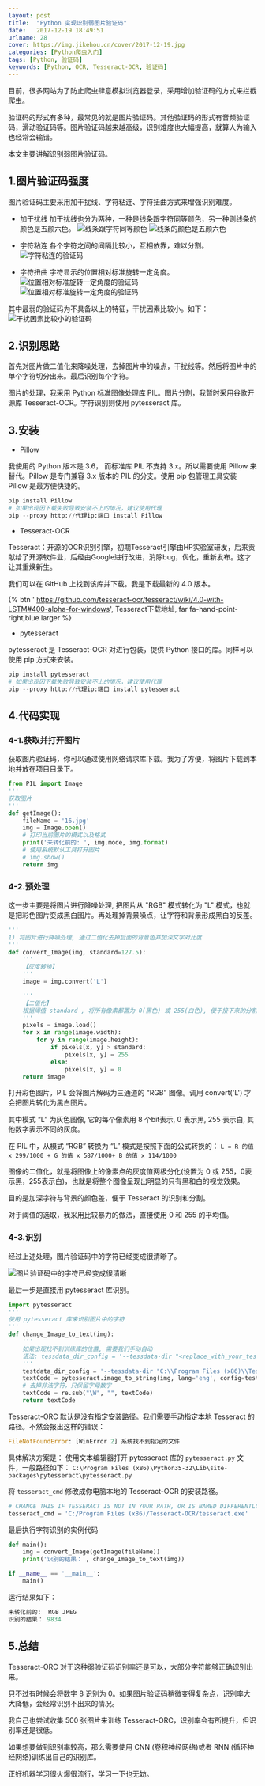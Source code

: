 ```yaml
---
layout: post
title:  "Python 实现识别弱图片验证码"
date:   2017-12-19 18:49:51
urlname: 28
cover: https://img.jikehou.cn/cover/2017-12-19.jpg
categories: [Python爬虫入门]
tags: [Python, 验证码]
keywords: [Python, OCR, Tesseract-OCR, 验证码]
---
```

目前，很多网站为了防止爬虫肆意模拟浏览器登录，采用增加验证码的方式来拦截爬虫。

验证码的形式有多种，最常见的就是图片验证码。其他验证码的形式有音频验证码，滑动验证码等。图片验证码越来越高级，识别难度也大幅提高，就算人为输入也经常会输错。

本文主要讲解识别弱图片验证码。
<!-- more -->
## 1.图片验证码强度
图片验证码主要采用加干扰线、字符粘连、字符扭曲方式来增强识别难度。
- 加干扰线
加干扰线也分为两种，一种是线条跟字符同等颜色，另一种则线条的颜色是五颜六色。
![线条跟字符同等颜色](https://img.jikehou.cn/img/20171219_1.jpg) 
![线条的颜色是五颜六色](https://img.jikehou.cn/img/20171219_2.jpg)

- 字符粘连
各个字符之间的间隔比较小，互相依靠，难以分割。
![字符粘连的验证码](https://img.jikehou.cn/img/20171219_3.jpg)

- 字符扭曲
字符显示的位置相对标准旋转一定角度。
![位置相对标准旋转一定角度的验证码](https://img.jikehou.cn/img/20171219_4.jpg)
![位置相对标准旋转一定角度的验证码](https://img.jikehou.cn/img/20171219_5.jpg)

其中最弱的验证码为不具备以上的特征，干扰因素比较小。如下：
![干扰因素比较小的验证码](https://img.jikehou.cn/img/20171219_6.jpg)

## 2.识别思路
首先对图片做二值化来降噪处理，去掉图片中的噪点，干扰线等。然后将图片中的单个字符切分出来。最后识别每个字符。

图片的处理，我采用 Python 标准图像处理库 PIL。图片分割，我暂时采用谷歌开源库 Tesseract-OCR。字符识别则使用 pytesseract 库。

## 3.安装
- Pillow

我使用的 Python 版本是 3.6， 而标准库 PIL 不支持 3.x。所以需要使用 Pillow 来替代。Pillow 是专门兼容 3.x 版本的 PIL 的分支。使用 pip 包管理工具安装 Pillow 是最方便快捷的。
```python
pip install Pillow
# 如果出现因下载失败导致安装不上的情况，建议使用代理
pip --proxy http://代理ip:端口 install Pillow
```

- Tesseract-OCR

Tesseract：开源的OCR识别引擎，初期Tesseract引擎由HP实验室研发，后来贡献给了开源软件业，后经由Google进行改进，消除bug，优化，重新发布。这才让其重焕新生。

我们可以在 GitHub 上找到该库并下载。我是下载最新的 4.0 版本。

{% btn ' https://github.com/tesseract-ocr/tesseract/wiki/4.0-with-LSTM#400-alpha-for-windows', Tesseract下载地址, far fa-hand-point-right,blue larger %}

- pytesseract

pytesseract 是 Tesseract-OCR 对进行包装，提供 Python 接口的库。同样可以使用 pip 方式来安装。
```python
pip install pytesseract
# 如果出现因下载失败导致安装不上的情况，建议使用代理
pip --proxy http://代理ip:端口 install pytesseract
```

## 4.代码实现
### 4-1.获取并打开图片
获取图片验证码，你可以通过使用网络请求库下载。我为了方便，将图片下载到本地并放在项目目录下。
```python
from PIL import Image
'''
获取图片
'''
def getImage():
    fileName = '16.jpg'
    img = Image.open()
    # 打印当前图片的模式以及格式
    print('未转化前的: ', img.mode, img.format)
    # 使用系统默认工具打开图片
    # img.show()
    return img
```

### 4-2.预处理
这一步主要是将图片进行降噪处理, 把图片从 "RGB" 模式转化为 "L" 模式，也就是把彩色图片变成黑白图片。再处理掉背景噪点，让字符和背景形成黑白的反差。
```python
'''
1) 将图片进行降噪处理, 通过二值化去掉后面的背景色并加深文字对比度
'''
def convert_Image(img, standard=127.5):
    '''
    【灰度转换】
    '''
    image = img.convert('L')

    '''
    【二值化】
    根据阈值 standard , 将所有像素都置为 0(黑色) 或 255(白色), 便于接下来的分割
    '''
    pixels = image.load()
    for x in range(image.width):
        for y in range(image.height):
            if pixels[x, y] > standard:
                pixels[x, y] = 255
            else:
                pixels[x, y] = 0
    return image
```
打开彩色图片，PIL 会将图片解码为三通道的 “RGB” 图像。调用 convert('L') 才会把图片转化为黑白图片。

其中模式 “L”  为灰色图像, 它的每个像素用 8 个bit表示, 0 表示黑, 255 表示白, 其他数字表示不同的灰度。

在 PIL 中，从模式 “RGB” 转换为 “L” 模式是按照下面的公式转换的：
`L = R 的值 x 299/1000 + G 的值 x 587/1000+ B 的值 x 114/1000`

图像的二值化，就是将图像上的像素点的灰度值两极分化(设置为 0 或 255，0表示黑，255表示白)，也就是将整个图像呈现出明显的只有黑和白的视觉效果。

目的是加深字符与背景的颜色差，便于 Tesseract 的识别和分割。

对于阈值的选取，我采用比较暴力的做法，直接使用 0 和 255 的平均值。


### 4-3.识别
经过上述处理，图片验证码中的字符已经变成很清晰了。

![图片验证码中的字符已经变成很清晰](https://img.jikehou.cn/img/20171219_7.jpg)

最后一步是直接用 pytesseract 库识别。
```python
import pytesseract
'''
使用 pytesseract 库来识别图片中的字符
'''
def change_Image_to_text(img):
    '''
    如果出现找不到训练库的位置, 需要我们手动自动
    语法: tessdata_dir_config = '--tessdata-dir "<replace_with_your_tessdata_dir_path>"'
    '''
    testdata_dir_config = '--tessdata-dir "C:\\Program Files (x86)\\Tesseract-OCR\\tessdata"'
    textCode = pytesseract.image_to_string(img, lang='eng', config=testdata_dir_config)
    # 去掉非法字符，只保留字母数字
    textCode = re.sub("\W", "", textCode)
    return textCode
```

Tesseract-ORC 默认是没有指定安装路径。我们需要手动指定本地 Tesseract 的路径。不然会报出这样的错误：
```python
FileNotFoundError: [WinError 2] 系统找不到指定的文件
```

具体解决方案是：
使用文本编辑器打开 pytesseract 库的 `pytesseract.py` 文件，一般路径如下：
`C:\Program Files (x86)\Python35-32\Lib\site-packages\pytesseract\pytesseract.py`

将 `tesseract_cmd` 修改成你电脑本地的 Tesseract-OCR 的安装路径。
```python
# CHANGE THIS IF TESSERACT IS NOT IN YOUR PATH, OR IS NAMED DIFFERENTLY
tesseract_cmd = 'C:/Program Files (x86)/Tesseract-OCR/tesseract.exe'
```

最后执行字符识别的实例代码
```python
def main():
    img = convert_Image(getImage(fileName))
    print('识别的结果：', change_Image_to_text(img))

if __name__ == '__main__':
    main()
```

运行结果如下：
```python
未转化前的:  RGB JPEG
识别的结果： 9834
```

## 5.总结
Tesseract-ORC 对于这种弱验证码识别率还是可以，大部分字符能够正确识别出来。

只不过有时候会将数字 8 识别为 0。如果图片验证码稍微变得复杂点，识别率大大降低，会经常识别不出来的情况。

我自己也尝试收集 500 张图片来训练 Tesseract-ORC，识别率会有所提升，但识别率还是很低。

如果想要做到识别率较高，那么需要使用 CNN (卷积神经网络)或者 RNN (循环神经网络)训练出自己的识别库。

正好机器学习很火爆很流行，学习一下也无妨。